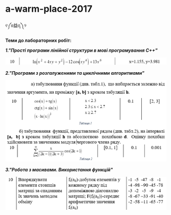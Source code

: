 ﻿# a-warm-place-2017
୧༼ಠ益ರೃ༽୨

**Теми до лабораторних робіт:**


**_1."Прості програми лінійної структури в мові програмування C++"_**

![lab1](conditions/lab1.png "Завдання до лабораторної роботи №1")

**_2."Програми з розгалуженими та циклічними алгоритмами"_**

![lab2](conditions/lab2.png "Завдання до лабораторної роботи №2")

**_3."Робота з масивами. Використання функцій"_**

![lab3](conditions/lab3.png "Завдання до лабораторної роботи №3")